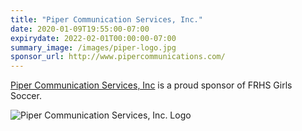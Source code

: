 ```yaml
---
title: "Piper Communication Services, Inc."
date: 2020-01-09T19:55:00-07:00
expirydate: 2022-02-01T00:00:00-07:00
summary_image: /images/piper-logo.jpg
sponsor_url: http://www.pipercommunications.com/
---
```


<!--more-->

[Piper Communication Services, Inc][Homepage] is a proud sponsor of FRHS Girls
Soccer.

![Piper Communication Services, Inc. Logo](/images/piper-logo.jpg)

[homepage]: http://www.pipercommunications.com/
